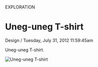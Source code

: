<p class="type">EXPLORATION</p>

# Uneg-uneg T-shirt

<p class="meta">Design  /  Tuesday, July 31, 2012 11:59:45am</p>

Uneg-uneg T-shirt.

![Uneg-uneg T-shirt](https://farooq-agent.web.app/assets/images/works/large/CWAXzAAp_work_image.png)

